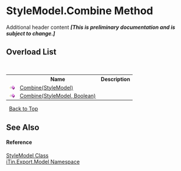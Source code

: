 # StyleModel.Combine Method 
Additional header content _**\[This is preliminary documentation and is subject to change.\]**_


## Overload List
&nbsp;<table><tr><th></th><th>Name</th><th>Description</th></tr><tr><td>![Public method](media/pubmethod.gif "Public method")</td><td><a href="70073195-36f8-07cf-97fb-2702e1eec368">Combine(StyleModel)</a></td><td /></tr><tr><td>![Public method](media/pubmethod.gif "Public method")</td><td><a href="36e2f1f3-4004-c614-0ce1-f538c02c0d33">Combine(StyleModel, Boolean)</a></td><td /></tr></table>&nbsp;
<a href="#stylemodel.combine-method">Back to Top</a>

## See Also


#### Reference
<a href="baeb266c-8597-5b32-68a5-12c1b3e5d907">StyleModel Class</a><br /><a href="ef57ffcc-e95e-b212-5a46-9aa6f5a3511f">iTin.Export.Model Namespace</a><br />